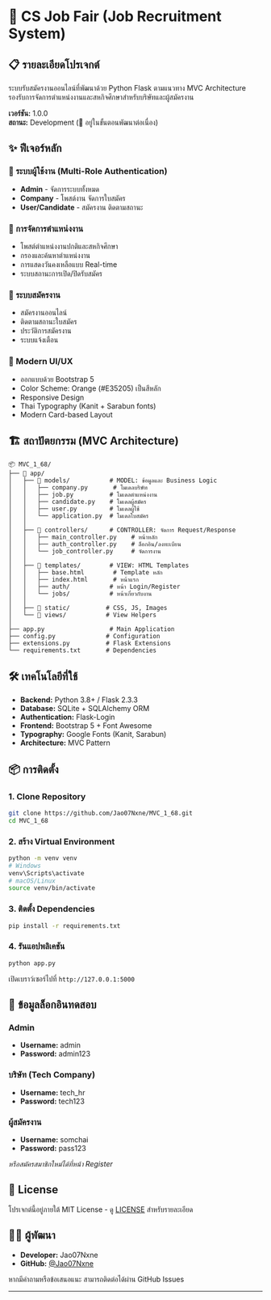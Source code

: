 # 🚀 CS Job Fair (Job Recruitment System)

## 📋 รายละเอียดโปรเจกต์

ระบบรับสมัครงานออนไลน์ที่พัฒนาด้วย Python Flask ตามแนวทาง MVC Architecture รองรับการจัดการตำแหน่งงานและสหกิจศึกษาสำหรับบริษัทและผู้สมัครงาน

**เวอร์ชัน:** 1.0.0  
**สถานะ:** Development (🔄 อยู่ในขั้นตอนพัฒนาต่อเนื่อง)

## ✨ ฟีเจอร์หลัก

### 👥 ระบบผู้ใช้งาน (Multi-Role Authentication)
- **Admin** - จัดการระบบทั้งหมด
- **Company** - โพสต์งาน จัดการใบสมัคร
- **User/Candidate** - สมัครงาน ติดตามสถานะ

### 💼 การจัดการตำแหน่งงาน
- โพสต์ตำแหน่งงานปกติและสหกิจศึกษา
- กรองและค้นหาตำแหน่งงาน
- การแสดงวันคงเหลือแบบ Real-time
- ระบบสถานะการเปิด/ปิดรับสมัคร

### 📝 ระบบสมัครงาน
- สมัครงานออนไลน์
- ติดตามสถานะใบสมัคร
- ประวัติการสมัครงาน
- ระบบแจ้งเตือน

### 🎨 Modern UI/UX
- ออกแบบด้วย Bootstrap 5
- Color Scheme: Orange (#E35205) เป็นสีหลัก
- Responsive Design
- Thai Typography (Kanit + Sarabun fonts)
- Modern Card-based Layout

## 🏗️ สถาปัตยกรรม (MVC Architecture)

```
📦 MVC_1_68/
├── 📂 app/
│   ├── 📂 models/           # MODEL: ข้อมูลและ Business Logic
│   │   ├── company.py       # โมเดลบริษัท
│   │   ├── job.py          # โมเดลตำแหน่งงาน
│   │   ├── candidate.py    # โมเดลผู้สมัคร
│   │   ├── user.py         # โมเดลผู้ใช้
│   │   └── application.py  # โมเดลใบสมัคร
│   │
│   ├── 📂 controllers/      # CONTROLLER: จัดการ Request/Response
│   │   ├── main_controller.py    # หน้าหลัก
│   │   ├── auth_controller.py    # ล็อกอิน/ลงทะเบียน
│   │   └── job_controller.py     # จัดการงาน
│   │
│   ├── 📂 templates/        # VIEW: HTML Templates
│   │   ├── base.html        # Template หลัก
│   │   ├── index.html       # หน้าแรก
│   │   ├── auth/           # หน้า Login/Register
│   │   └── jobs/           # หน้าเกี่ยวกับงาน
│   │
│   ├── 📂 static/          # CSS, JS, Images
│   └── 📂 views/           # View Helpers
│
├── app.py                  # Main Application
├── config.py              # Configuration
├── extensions.py          # Flask Extensions
└── requirements.txt       # Dependencies
```

## 🛠️ เทคโนโลยีที่ใช้

- **Backend:** Python 3.8+ / Flask 2.3.3
- **Database:** SQLite + SQLAlchemy ORM
- **Authentication:** Flask-Login
- **Frontend:** Bootstrap 5 + Font Awesome
- **Typography:** Google Fonts (Kanit, Sarabun)
- **Architecture:** MVC Pattern

## 📦 การติดตั้ง

### 1. Clone Repository
```bash
git clone https://github.com/Jao07Nxne/MVC_1_68.git
cd MVC_1_68
```

### 2. สร้าง Virtual Environment
```bash
python -m venv venv
# Windows
venv\Scripts\activate
# macOS/Linux
source venv/bin/activate
```

### 3. ติดตั้ง Dependencies
```bash
pip install -r requirements.txt
```

### 4. รันแอปพลิเคชัน
```bash
python app.py
```

เปิดเบราว์เซอร์ไปที่ `http://127.0.0.1:5000`

## 👤 ข้อมูลล็อกอินทดสอบ

### Admin
- **Username:** admin
- **Password:** admin123

### บริษัท (Tech Company)
- **Username:** tech_hr
- **Password:** tech123

### ผู้สมัครงาน
- **Username:** somchai
- **Password:** pass123

*หรือสมัครสมาชิกใหม่ได้ที่หน้า Register*

## 📄 License

โปรเจกต์นี้อยู่ภายใต้ MIT License - ดู [LICENSE](LICENSE) สำหรับรายละเอียด

## 👨‍💻 ผู้พัฒนา

- **Developer:** Jao07Nxne
- **GitHub:** [@Jao07Nxne](https://github.com/Jao07Nxne)

หากมีคำถามหรือข้อเสนอแนะ สามารถติดต่อได้ผ่าน GitHub Issues

---
